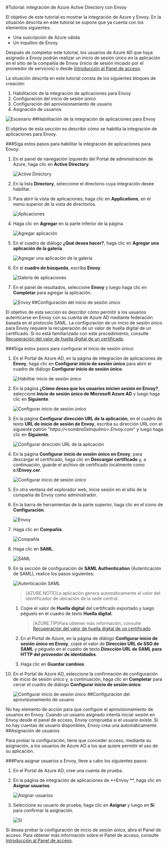 <properties 
    pageTitle="Tutorial: integración de Azure Active Directory con Envoy | Microsoft Azure" 
    description="Aprenda a usar Envoy con Azure Active Directory para habilitar el inicio de sesión único, el aprovisionamiento automático, etc." 
    services="active-directory" 
    authors="jeevansd"  
    documentationCenter="na" 
    manager="stevenpo"/>
<tags 
    ms.service="active-directory" 
    ms.devlang="na" 
    ms.topic="article" 
    ms.tgt_pltfrm="na" 
    ms.workload="identity" 
    ms.date="01/14/2016" 
    ms.author="jeedes" />

#Tutorial: integración de Azure Active Directory con Envoy
  
El objetivo de este tutorial es mostrar la integración de Azure y Envoy. En la situación descrita en este tutorial se supone que ya cuenta con los elementos siguientes:

-   Una suscripción de Azure válida
-   Un inquilino de Envoy
  
Después de completar este tutorial, los usuarios de Azure AD que haya asignado a Envoy podrán realizar un inicio de sesión único en la aplicación en el sitio de la compañía de Envoy (inicio de sesión iniciado por el proveedor de servicios) o desde [Introducción al Panel de acceso](active-directory-saas-access-panel-introduction.md).
  
La situación descrita en este tutorial consta de los siguientes bloques de creación:

1.  Habilitación de la integración de aplicaciones para Envoy
2.  Configuración del inicio de sesión único
3.  Configuración del aprovisionamiento de usuario
4.  Asignación de usuarios

![Escenario](./media/active-directory-saas-envoy-tutorial/IC776759.png "Escenario")
##Habilitación de la integración de aplicaciones para Envoy
  
El objetivo de esta sección es describir cómo se habilita la integración de aplicaciones para Envoy.

###Siga estos pasos para habilitar la integración de aplicaciones para Envoy:

1.  En el panel de navegación izquierdo del Portal de administración de Azure, haga clic en **Active Directory**.

    ![Active Directory](./media/active-directory-saas-envoy-tutorial/IC700993.png "Active Directory")

2.  En la lista **Directory**, seleccione el directorio cuya integración desee habilitar.

3.  Para abrir la vista de aplicaciones, haga clic en **Applications**, en el menú superior de la vista de directorios.

    ![Aplicaciones](./media/active-directory-saas-envoy-tutorial/IC700994.png "Aplicaciones")

4.  Haga clic en **Agregar** en la parte inferior de la página.

    ![Agregar aplicación](./media/active-directory-saas-envoy-tutorial/IC749321.png "Agregar aplicación")

5.  En el cuadro de diálogo **¿Qué desea hacer?**, haga clic en **Agregar una aplicación de la galería**.

    ![Agregar una aplicación de la galería](./media/active-directory-saas-envoy-tutorial/IC749322.png "Agregar una aplicación de la galería")

6.  En el **cuadro de búsqueda**, escriba **Envoy**.

    ![Galería de aplicaciones](./media/active-directory-saas-envoy-tutorial/IC776760.png "Galería de aplicaciones")

7.  En el panel de resultados, seleccione **Envoy** y luego haga clic en **Completar** para agregar la aplicación.

    ![Envoy](./media/active-directory-saas-envoy-tutorial/IC776777.png "Envoy")
##Configuración del inicio de sesión único
  
El objetivo de esta sección es describir cómo permitir a los usuarios autenticarse en Envoy con su cuenta de Azure AD mediante federación basada en el protocolo SAML. La configuración de un inicio de sesión único para Envoy requiere la recuperación de un valor de huella digital de un certificado. Si no está familiarizado con este procedimiento, consulte [Recuperación del valor de huella digital de un certificado](http://youtu.be/YKQF266SAxI).

###Siga estos pasos para configurar el inicio de sesión único:

1.  En el Portal de Azure AD, en la página de integración de aplicaciones de **Envoy**, haga clic en **Configurar inicio de sesión único** para abrir el cuadro de diálogo **Configurar inicio de sesión único**.

    ![Habilitar inicio de sesión único](./media/active-directory-saas-envoy-tutorial/IC776778.png "Habilitar inicio de sesión único")

2.  En la página **¿Cómo desea que los usuarios inicien sesión en Envoy?**, seleccione **Inicio de sesión único de Microsoft Azure AD** y luego haga clic en **Siguiente**.

    ![Configurar inicio de sesión único](./media/active-directory-saas-envoy-tutorial/IC776779.png "Configurar inicio de sesión único")

3.  En la página **Configurar dirección URL de la aplicación**, en el cuadro de texto **URL de inicio de sesión de Envoy**, escriba su dirección URL con el siguiente patrón "*https://\<nombreDeInquilino>.Envoy.com*" y luego haga clic en **Siguiente**.

    ![Configurar dirección URL de la aplicación](./media/active-directory-saas-envoy-tutorial/IC776780.png "Configurar dirección URL de la aplicación")

4.  En la página **Configurar inicio de sesión único en Envoy**, para descargar el certificado, haga clic en **Descargar certificado** y, a continuación, guarde el archivo de certificado localmente como **c:\\Envoy.cer**.

    ![Configurar inicio de sesión único](./media/active-directory-saas-envoy-tutorial/IC776781.png "Configurar inicio de sesión único")

5.  En otra ventana del explorador web, inicie sesión en el sitio de la compañía de Envoy como administrador.

6.  En la barra de herramientas de la parte superior, haga clic en el icono de **Configuración**.

    ![Envoy](./media/active-directory-saas-envoy-tutorial/IC776782.png "Envoy")

7.  Haga clic en **Compañía**.

    ![Compañía](./media/active-directory-saas-envoy-tutorial/IC776783.png "Compañía")

8.  Haga clic en **SAML**.

    ![SAML](./media/active-directory-saas-envoy-tutorial/IC776784.png "SAML")

9.  En la sección de configuración de **SAML Authentication** (Autenticación de SAML), realice los pasos siguientes:

    ![Autenticación SAML](./media/active-directory-saas-envoy-tutorial/IC776785.png "Autenticación SAML")

    >[AZURE.NOTE]La aplicación genera automáticamente el valor del identificador de ubicación de la sede central.

    1.  Copie el valor de **Huella digital** del certificado exportado y luego péguelo en el cuadro de texto **Huella digital**.  

        >[AZURE.TIP]Para obtener más información, consulte [Recuperación del valor de huella digital de un certificado](http://youtu.be/YKQF266SAxI).

    2.  En el Portal de Azure, en la página de diálogo **Configurar inicio de sesión único en Envoy**, copie el valor de **Dirección URL de SSO de SAML** y péguelo en el cuadro de texto **Dirección URL de SAML para HTTP del proveedor de identidades**.
    3.  Haga clic en **Guardar cambios**.

10. En el Portal de Azure AD, seleccione la confirmación de configuración de inicio de sesión único y, a continuación, haga clic en **Completar** para cerrar el cuadro de diálogo **Configurar inicio de sesión único**.

    ![Configurar inicio de sesión único](./media/active-directory-saas-envoy-tutorial/IC776786.png "Configurar inicio de sesión único")
##Configuración del aprovisionamiento de usuario
  
No hay elemento de acción para que configure el aprovisionamiento de usuarios en Envoy. Cuando un usuario asignado intenta iniciar sesión en Envoy desde el panel de acceso, Envoy comprueba si el usuario existe. Si no hay cuentas de usuario disponibles, Envoy crea una automáticamente.
##Asignación de usuarios
  
Para probar la configuración, tiene que conceder acceso, mediante su asignación, a los usuarios de Azure AD a los que quiere permitir el uso de su aplicación.

###Para asignar usuarios a Envoy, lleve a cabo los siguientes pasos:

1.  En el Portal de Azure AD, cree una cuenta de prueba.

2.  En la página de integración de aplicaciones de **Envoy **, haga clic en **Asignar usuarios**.

    ![Asignar usuarios](./media/active-directory-saas-envoy-tutorial/IC776787.png "Asignar usuarios")

3.  Seleccione su usuario de prueba, haga clic en **Asignar** y luego en **Sí** para confirmar la asignación.

    ![Sí](./media/active-directory-saas-envoy-tutorial/IC767830.png "Sí")
  
Si desea probar la configuración de inicio de sesión único, abra el Panel de acceso. Para obtener más información sobre el Panel de acceso, consulte [Introducción al Panel de acceso](active-directory-saas-access-panel-introduction.md).

<!---HONumber=AcomDC_0121_2016-->